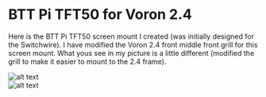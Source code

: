 # BTT Pi TFT50 for Voron 2.4

Here is the BTT Pi TFT50 screen mount I created (was initially designed for the Switchwire). I have modified the Voron 2.4 front middle front grill for this screen mount. What yous see in my picture is a little different (modified the grill to make it easier to mount to the 2.4 frame).

![alt text](https://i.imgur.com/enFf22E.jpeg)<br>
![alt text](https://i.imgur.com/u4Zr5Js.jpeg)
